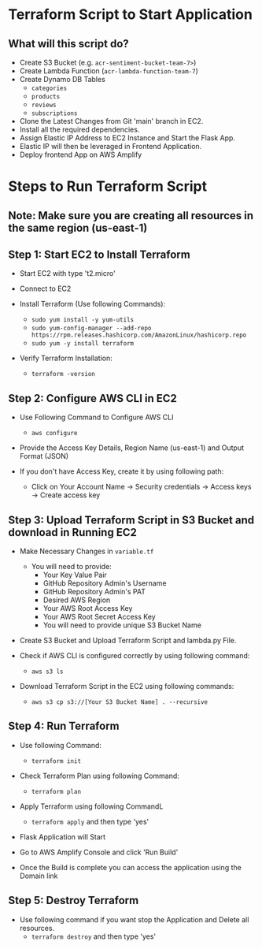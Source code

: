 # Terraform Script to Start Application

## What will this script do?
- Create S3 Bucket (e.g. `acr-sentiment-bucket-team-7>`)
- Create Lambda Function (`acr-lambda-function-team-7`)
- Create Dynamo DB Tables
    - `categories`
    - `products`
    - `reviews`
    - `subscriptions`
- Clone the Latest Changes from Git 'main' branch in EC2.
- Install all the required dependencies.
- Assign Elastic IP Address to EC2 Instance and Start the Flask App.
- Elastic IP will then be leveraged in Frontend Application.
- Deploy frontend App on AWS Amplify

# Steps to Run Terraform Script

## Note: Make sure you are creating all resources in the same region (us-east-1)

## Step 1: Start EC2 to Install Terraform

- Start EC2 with type 't2.micro'
- Connect to EC2

- Install Terraform (Use following Commands):
    - `sudo yum install -y yum-utils`
    - `sudo yum-config-manager --add-repo https://rpm.releases.hashicorp.com/AmazonLinux/hashicorp.repo`
    - `sudo yum -y install terraform`

- Verify Terraform Installation:
    - `terraform -version`

## Step 2: Configure AWS CLI in EC2

- Use Following Command to Configure AWS CLI
    - `aws configure`

- Provide the Access Key Details, Region Name (us-east-1) and Output Format (JSON)

- If you don't have Access Key, create it by using following path: 
    - Click on Your Account Name -> Security credentials -> Access keys -> Create access key 

## Step 3: Upload Terraform Script in S3 Bucket and download in Running EC2
- Make Necessary Changes in `variable.tf`
    - You will need to provide:
        - Your Key Value Pair
        - GitHub Repository Admin's Username
        - GitHub Repository Admin's PAT
        - Desired AWS Region
        - Your AWS Root Access Key
        - Your AWS Root Secret Access Key
        - You will need to provide unique S3 Bucket Name

- Create S3 Bucket and Upload Terraform Script and lambda.py File.

- Check if AWS CLI is configured correctly by using following command:
    - `aws s3 ls`

- Download Terraform Script in the EC2 using following commands:
    - `aws s3 cp s3://[Your S3 Bucket Name] . --recursive`

## Step 4: Run Terraform

- Use following Command:
    - `terraform init`

- Check Terraform Plan using following Command:
    - `terraform plan`

- Apply Terraform using following CommandL
    - `terraform apply` and then type 'yes'

- Flask Application will Start

- Go to AWS Amplify Console and click 'Run Build'

- Once the Build is complete you can access the application using the Domain link

## Step 5: Destroy Terraform
- Use following command if you want stop the Application and Delete all resources.
    - `terraform destroy` and then type 'yes'